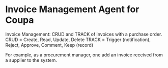 # Invoice Management Agent for Coupa

Invoice Management: CRUD and TRACK of invoices with a purchase order.
    CRUD = Create, Read, Update, Delete
    TRACK = Trigger (notification), Reject, Approve, Comment, Keep (record)

For example, as a procurement manager, one add an invoice received from a supplier to the system.
